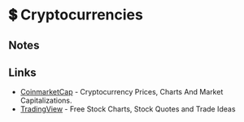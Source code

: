 # 💲 Cryptocurrencies

## Notes

## Links

* [CoinmarketCap](https://coinmarketcap.com/) - Cryptocurrency Prices, Charts And Market Capitalizations.
* [TradingView](https://www.tradingview.com/) - Free Stock Charts, Stock Quotes and Trade Ideas

